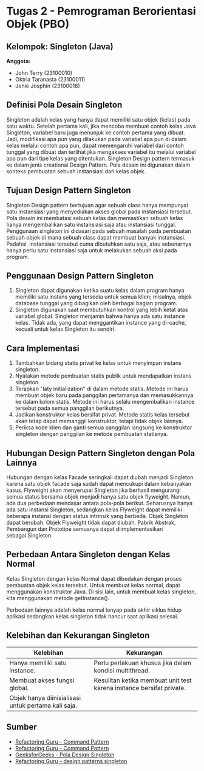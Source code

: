 # Tugas 2 - Pemrograman Berorientasi Objek (PBO)

## Kelompok: Singleton (Java)
**Anggota:**
- John Terry (23100010)
- Oktria Taranasta (23100011)
- Jenie Josphin (23100016)

## Definisi Pola Desain Singleton
Singleton adalah kelas yang hanya dapat memiliki satu objek (kelas) pada satu waktu. Setelah pertama kali, jika mencoba membuat contoh kelas Java Singleton, variabel baru juga menunjuk ke contoh pertama yang dibuat. Jadi, modifikasi apa pun yang dilakukan pada variabel apa pun di dalam kelas melalui contoh apa pun, dapat memengaruhi variabel dari contoh tunggal yang dibuat dan terlihat jika mengakses variabel itu melalui variabel apa pun dari tipe kelas yang ditentukan. Singleton Design pattern termasuk ke dalam jenis creational Design Pattern. Pola desain ini digunakan dalam konteks pembuatan sebuah instansiasi dari kelas objek. 

## Tujuan Design Pattern Singleton
Singleton Design pattern bertujuan agar sebuah class hanya mempunyai satu instansiasi yang menyediakan akses global pada instansiasi tersebut. Pola desain ini membatasi sebuah kelas dan memastikan sebuah kelas hanya mengembalikan satu instansiasi saja atau instansiasi tunggal. Penggunaan singleton ini didasari pada sebuah masalah pada pembuatan sebuah objek di mana sebuah class dapat membuat banyak instansiasi. Padahal, instansiasi tersebut cuma dibutuhkan satu saja, atau sebenarnya hanya perlu satu instansiasi saja untuk melakukan sebuah aksi pada program. 

## Penggunaan Design Pattern Singleton
1. Singleton dapat digunakan ketika suatu kelas dalam program hanya memiliki satu instans yang tersedia untuk semua klien; misalnya, objek database tunggal yang dibagikan oleh berbagai bagian program.
2. Singleton digunakan saat  membutuhkan kontrol yang lebih ketat atas variabel global. Singleton menjamin bahwa hanya ada satu instance kelas. Tidak ada, yang dapat menggantikan instance yang di-cache, kecuali untuk kelas Singleton itu sendiri.
   
## Cara Implementasi 
1. Tambahkan bidang statis privat ke kelas untuk menyimpan instans singleton.
2. Nyatakan metode pembuatan statis publik untuk mendapatkan instans singleton.
3. Terapkan "laty initialization" di dalam metode statis. Metode ini harus membuat objek baru pada panggilan pertamanya dan memasukkannya ke dalam kolom statis. Metode ini harus selalu mengembalikan instance tersebut pada semua panggilan berikutnya.
4. Jadikan konstruktor kelas bersifat privat. Metode statis kelas tersebut akan tetap dapat memanggil konstruktor, tetapi tidak objek lainnya.
5. Periksa kode klien dan ganti semua panggilan langsung ke konstruktor singleton dengan panggilan ke metode pembuatan statisnya.

## Hubungan Design Pattern Singleton dengan Pola Lainnya
Hubungan dengan kelas Facade seringkali dapat diubah menjadi Singleton karena satu objek facade saja sudah dapat mencukupi dalam kebanyakan kasus. Flyweight akan menyerupai Singleton jika berhasil mengurangi semua status bersama objek menjadi hanya satu objek flyweight. Namun, ada dua perbedaan mendasar antara pola-pola berikut. Seharusnya hanya ada satu instansi Singleton, sedangkan kelas Flyweight dapat memiliki beberapa instansi dengan status intrinsik yang berbeda.
Objek Singleton dapat berubah. Objek Flyweight tidak dapat diubah.
Pabrik Abstrak, Pembangun dan Prototipe semuanya dapat diimplementasikan sebagai Singleton.

## Perbedaan Antara Singleton dengan Kelas Normal
Kelas Singleton dengan kelas Normal dapat dibedakan dengan proses pembuatan objek kelas tersebut. Untuk membuat kelas normal, dapat menggunakan konstruktor Java. Di sisi lain, untuk membuat kelas singleton, kita menggunakan metode getInstance().

Perbedaan lainnya adalah kelas normal lenyap pada akhir siklus hidup aplikasi sedangkan kelas singleton tidak hancur saat aplikasi selesai.

## Kelebihan dan Kekurangan Singleton
| **Kelebihan** | **Kekurangan** |
|---------------|--------------|
| Hanya memiliki satu instance. | Perlu perlakuan khusus jika dalam kondisi multithread. |
| Membuat akses fungsi global. | Kesulitan ketika membuat unit test karena instance bersifat private. |
| Objek hanya diinisialisasi untuk pertama kali saja. |

## Sumber
- [Refactoring Guru - Command Pattern](https://informatics.uii.ac.id/2023/02/06/berkenalan-dengan-singleton-design-pattern/)
- [Refactoring Guru - Command Pattern](https://www.santekno.com/cara-implementasi-singleton-design-pattern-golang/)
- [GeeksforGeeks - Pola Design Singleton](https://www.geeksforgeeks.org/singleton-class-java/)
- [Refactoring Guru - design patterns singleton](https://refactoring.guru/design-patterns/singleton/)
